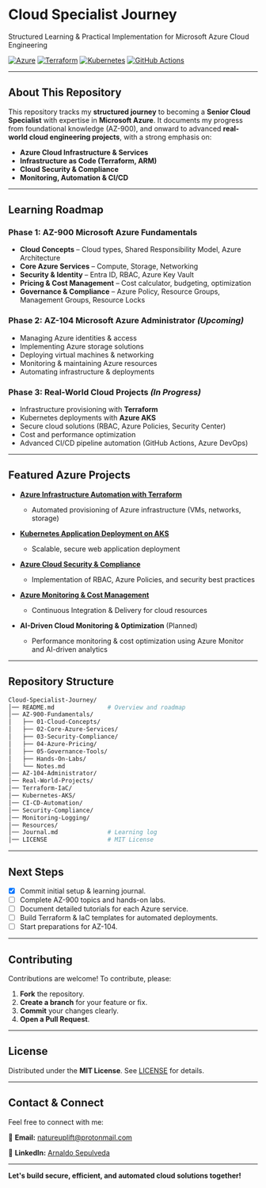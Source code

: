 # **Cloud Specialist Journey**

Structured Learning & Practical Implementation for Microsoft Azure Cloud Engineering

[![Azure](https://img.shields.io/badge/Azure-0078D4?style=flat-square&logo=microsoftazure&logoColor=white)](https://azure.microsoft.com/)
[![Terraform](https://img.shields.io/badge/Terraform-7B42BC?style=flat-square&logo=terraform&logoColor=white)](https://terraform.io)
[![Kubernetes](https://img.shields.io/badge/Kubernetes-326CE5?style=flat-square&logo=kubernetes&logoColor=white)](https://kubernetes.io/)
[![GitHub Actions](https://img.shields.io/badge/GitHub%20Actions-2088FF?style=flat-square&logo=githubactions&logoColor=white)](https://github.com/features/actions)

---

## About This Repository

This repository tracks my **structured journey** to becoming a **Senior Cloud Specialist** with expertise in **Microsoft Azure**. It documents my progress from foundational knowledge (AZ-900), and onward to advanced **real-world cloud engineering projects**, with a strong emphasis on:

* **Azure Cloud Infrastructure & Services**
* **Infrastructure as Code (Terraform, ARM)**
* **Cloud Security & Compliance**
* **Monitoring, Automation & CI/CD**

---

## Learning Roadmap

### **Phase 1: AZ-900 Microsoft Azure Fundamentals**

* **Cloud Concepts** – Cloud types, Shared Responsibility Model, Azure Architecture
* **Core Azure Services** – Compute, Storage, Networking
* **Security & Identity** – Entra ID, RBAC, Azure Key Vault
* **Pricing & Cost Management** – Cost calculator, budgeting, optimization
* **Governance & Compliance** – Azure Policy, Resource Groups, Management Groups, Resource Locks

### **Phase 2: AZ-104 Microsoft Azure Administrator** *(Upcoming)*

* Managing Azure identities & access
* Implementing Azure storage solutions
* Deploying virtual machines & networking
* Monitoring & maintaining Azure resources
* Automating infrastructure & deployments

### **Phase 3: Real-World Cloud Projects** *(In Progress)*

* Infrastructure provisioning with **Terraform**
* Kubernetes deployments with **Azure AKS**
* Secure cloud solutions (RBAC, Azure Policies, Security Center)
* Cost and performance optimization
* Advanced CI/CD pipeline automation (GitHub Actions, Azure DevOps)

---

## Featured  Azure Projects

* [**Azure Infrastructure Automation with Terraform**](https://github.com/solutions-for-realvalue/Azure-Infrastructure-Automation)
  * Automated provisioning of Azure infrastructure (VMs, networks, storage)

* [**Kubernetes Application Deployment on AKS**](https://github.com/solutions-for-realvalue/AKS-Kubernetes-Deployment)
  * Scalable, secure web application deployment

* [**Azure Cloud Security & Compliance**](https://github.com/solutions-for-realvalue/Azure-Security-Compliance)
  * Implementation of RBAC, Azure Policies, and security best practices

* [**Azure Monitoring & Cost Management**](https://github.com/solutions-for-realvalue/Azure-Monitoring-CostManagement)
  * Continuous Integration & Delivery for cloud resources

* **AI-Driven Cloud Monitoring & Optimization** (Planned)
  * Performance monitoring & cost optimization using Azure Monitor and AI-driven analytics

---

## Repository Structure

```bash
Cloud-Specialist-Journey/
│── README.md               # Overview and roadmap
│── AZ-900-Fundamentals/
│   ├── 01-Cloud-Concepts/
│   ├── 02-Core-Azure-Services/
│   ├── 03-Security-Compliance/
│   ├── 04-Azure-Pricing/
│   ├── 05-Governance-Tools/
│   ├── Hands-On-Labs/
│   └── Notes.md
│── AZ-104-Administrator/
│── Real-World-Projects/
│── Terraform-IaC/
│── Kubernetes-AKS/
│── CI-CD-Automation/
│── Security-Compliance/
│── Monitoring-Logging/
│── Resources/
│── Journal.md              # Learning log
│── LICENSE                 # MIT License
```

---

## Next Steps

* [x] Commit initial setup & learning journal.
* [ ] Complete AZ-900 topics and hands-on labs.
* [ ] Document detailed tutorials for each Azure service.
* [ ] Build Terraform & IaC templates for automated deployments.
* [ ] Start preparations for AZ-104.

---

## Contributing

Contributions are welcome! To contribute, please:

1. **Fork** the repository.
2. **Create a branch** for your feature or fix.
3. **Commit** your changes clearly.
4. **Open a Pull Request**.

---

## License

Distributed under the **MIT License**. See [LICENSE](LICENSE) for details.

---

## Contact & Connect

Feel free to connect with me:

📩 **Email:** [natureuplift@protonmail.com](mailto:natureuplift@protonmail.com)

🔗 **LinkedIn:** [Arnaldo Sepulveda](https://www.linkedin.com/in/arnaldo-sepulveda)

---

**Let's build secure, efficient, and automated cloud solutions together!**
